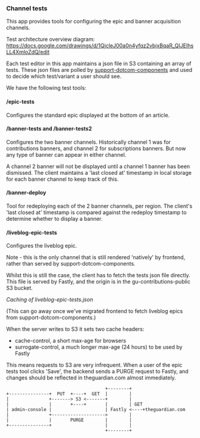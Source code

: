 ### Channel tests
This app provides tools for configuring the epic and banner acquisition channels.

Test architecture overview diagram:
https://docs.google.com/drawings/d/1QjcleJ00a0n4yfqz2vbjxBqaR_QIJEIhsLL4XmloZdQ/edit

Each test editor in this app maintains a json file in S3 containing an array of tests.
These json files are polled by [support-dotcom-components](https://github.com/guardian/support-dotcom-components) and used to decide which test/variant a user should see.

We have the following test tools:

#### /epic-tests
Configures the standard epic displayed at the bottom of an article.
 

#### /banner-tests and /banner-tests2 
Configures the two banner channels.
Historically channel 1 was for contributions banners, and channel 2 for subscriptions banners.
But now any type of banner can appear in either channel.

A channel 2 banner will not be displayed until a channel 1 banner has been dismissed.
The client maintains a 'last closed at' timestamp in local storage for each banner channel to keep track of this.

#### /banner-deploy
Tool for redeploying each of the 2 banner channels, per region.
The client's 'last closed at' timestamp is compared against the redeploy timestamp to determine whether to display a banner.

#### /liveblog-epic-tests
Configures the liveblog epic.

Note - this is the only channel that is still rendered 'natively' by frontend, rather than served by support-dotcom-components.

Whilst this is still the case, the client has to fetch the tests json file directly. This file is served by Fastly, and the origin is in the gu-contributions-public S3 bucket.

_Caching of liveblog-epic-tests.json_

(This can go away once we've migrated frontend to fetch liveblog epics from support-dotcom-components.)  

When the server writes to S3 it sets two cache headers:
- cache-control, a short max-age for browsers
- surrogate-control, a much longer max-age (24 hours) to be used by Fastly

This means requests to S3 are very infrequent.
When a user of the epic tests tool clicks 'Save', the backend sends a PURGE request to Fastly, and changes should be reflected in theguardian.com almost immediately.

```
                                     +--------+
+---------------+  PUT  +----+  GET  |        |
|               +-------> S3 <-------+        |
|               |       +----+       |        | GET
| admin-console |                    | Fastly <----+theguardian.com
|               +-------------------->        |
|               |       PURGE        |        |
+---------------+                    |        |
                                     +--------+
```
